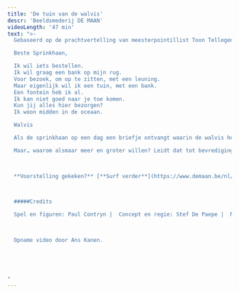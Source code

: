 ```yaml
---
title: 'De tuin van de walvis'
descr: 'Beeldsmederij DE MAAN'
videoLength: '47 min'
text: ">-
  Gebaseerd op de prachtvertelling van meesterpointillist Toon Tellegen, bekroond met de Zilveren Griffel 2016. Over een walvis die een tuin op zijn rug wil. Tot het zover is.

  Beste Sprinkhaan,

  Ik wil iets bestellen.
  Ik wil graag een bank op mijn rug.
  Voor bezoek, om op te zitten, met een leuning.
  Maar eigenlijk wil ik een tuin, met een bank.
  Een fontein heb ik al.
  Ik kan niet goed naar je toe komen.
  Kun jij alles hier bezorgen?
  Ik woon midden in de oceaan.                            

  Walvis

  Als de sprinkhaan op een dag een briefje ontvangt waarin de walvis hem vraagt om een tuin, verzamelt hij alles wat hij daarvoor nodig heeft. Hij laadt het in een boot en gaat op weg.

  Maar… waarom alsmaar meer en groter willen? Leidt dat tot bevrediging? Tot het grote geluk? In deze allegorische vertelling wordt ons consumptiegedrag op een minzame manier onder de loep genomen. Toon Tellegen naar de hand van Stef De Paepe. Tot leven gebracht door beeldduivel-doet-al Paul Contryn en de stemmen van topacteurs als Tom Van Dyck, Ini Massez en Stefaan Degand, ondergedompeld in de soundscape van Pepijn Caudron zodat je verbeelding helemaal op hol slaat.

  ‍

  **Voorstelling gekeken?** [**Surf verder**](https://www.demaan.be/nl/cinemawalvis_tuinatelier) **voor nog meer plezier met het inspiratieplatform van beeldsmederij DE MAAN en creëer thuis je eigen fascinerend TUINATELIER!**

  

  #####Credits

  Spel en figuren: Paul Contryn |  Concept en regie: Stef De Paepe |  Naar: Toon Tellegen (Querido) |  Kostuumadvies: Katinka Heremans |  Soundscape: Pepijn Caudron |  Vorm: Stef De Paepe, Paul Contryn en Stéphane Vloebergh | Met de stemmen van: Tom Van Dyck, Ini Massez, Stefaan Degand, Günther Lesage, Esther Lybeert, Pepijn Caudron, Stef De Paepe en Paul Contryn | Zang: Stefaan Degand, Esther Lybeert

  ‍

  Opname video door Ans Kanen.

  
  

  ‍
"
---
```

